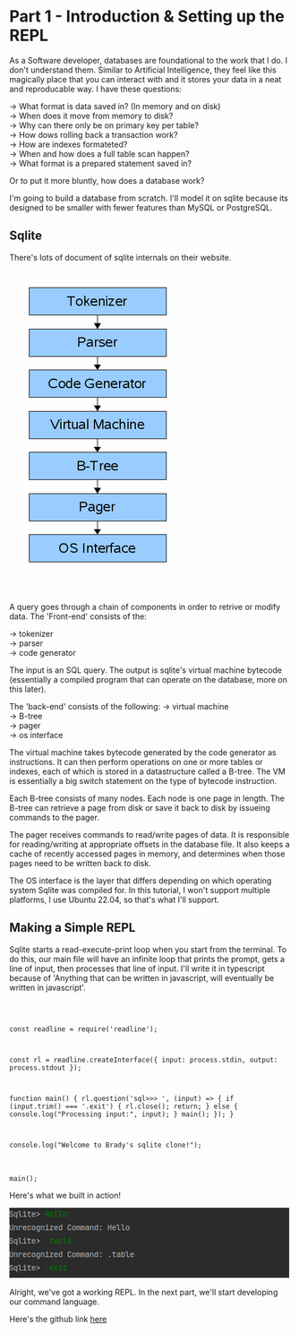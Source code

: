 # Part 1 - Introduction & Setting up the REPL

As a Software developer, databases are foundational to the work that I do. I don't understand them. Similar to Artificial Intelligence, they feel like this magically place that you can interact with and it stores your data in a neat and reproducable way. I have these questions:

-> What format is data saved in? (In memory and on disk)\
-> When does it move from memory to disk?\
-> Why can there only be on primary key per table?\
-> How dows rolling back a transaction work?\
-> How are indexes formateted?\
-> When and how does a full table scan happen?\
-> What format is a prepared statement saved in?

Or to put it more bluntly, how does a database work?

I'm going to build a database from scratch. I'll model it on sqlite because its designed to be smaller with fewer features than MySQL or PostgreSQL.


## Sqlite

There's lots of document of sqlite internals on their website.

<img  src="assets/images/arch1.jpg">

A query goes through a chain of components in order to retrive or modify data. The 'Front-end' consists of the:

-> tokenizer\
-> parser\
-> code generator

The input is an SQL query. The output is sqlite's virtual machine bytecode (essentially a compiled program that can operate on the database, more on this later).

The 'back-end' consists of the following:
-> virtual machine\
-> B-tree\
-> pager\
-> os interface

The virtual machine takes bytecode generated by the code generator as instructions. It can then perform operations on one or more tables or indexes, each of which is stored in a datastructure called a B-tree. The VM is essentially a big switch statement on the type of bytecode instruction.

Each B-tree consists of many nodes. Each node is one page in length. The B-tree can retrieve a page from disk or save it back to disk by issueing commands to the pager.

The pager receives commands to read/write pages of data. It is responsible for reading/writing at appropriate offsets in the database file. It also keeps a cache of recently accessed pages in memory, and determines when those pages need to be written back to disk.

The OS interface is the layer that differs depending on which operating system Sqlite was compiled for. In this tutorial, I won't support multiple platforms, I use Ubuntu 22.04, so that's what I'll support.


## Making a Simple REPL

Sqlite starts a read-execute-print loop when you start from the terminal. To do this, our main file will have an infinite loop that prints the prompt, gets a line of input, then processes that line of input. I'll write it in typescript because of 'Anything that can be written in javascript, will eventually be written in javascript'.  


<code>

const readline = require('readline');

const rl = readline.createInterface({
    input: process.stdin,
    output: process.stdout
});

function main() {
  rl.question('sql>>> ', (input) => {
      if (input.trim() === '.exit') {
      rl.close();
      return;
      } else {
      console.log("Processing input:", input);
      }
      main();
      });
}

console.log("Welcome to Brady's sqlite clone!");

main();
</code>


Here's what we built in action!

<img src="assets/images/REPL1.png">


Alright, we've got a working REPL. In the next part, we'll start developing our command language.



Here's the github link [here](https://github.com/hawk0120/sqlLiteClone.git)

